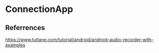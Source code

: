 # ConnectionApp

## Referrences

https://www.tutlane.com/tutorial/android/android-audio-recorder-with-examples
